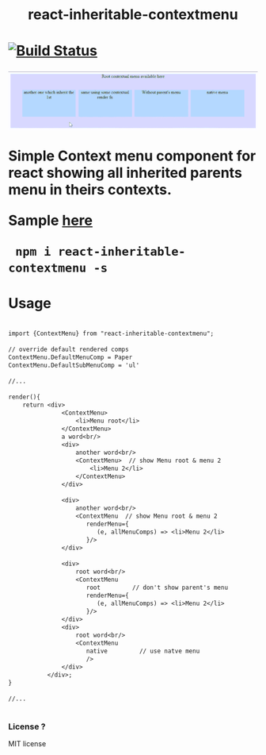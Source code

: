 <h1 align="center">react-inheritable-contextmenu<h1>

<a href="https://www.npmjs.com/package/react-inheritable-contextmenu">
<img src="https://img.shields.io/npm/v/react-inheritable-contextmenu.svg" alt="Build Status" /></a>

<p align="center" style="font-size:25px"><img src="assets/demo.gif" alt="Samples" /><p>

Simple Context menu component for react showing all inherited parents menu in theirs contexts.

Sample [here](http://htmlpreview.github.io/?https://github.com/n8tz/react-inheritable-contextmenu/blob/master/samples/index.html)

```
 npm i react-inheritable-contextmenu -s
```

# Usage

```es6

import {ContextMenu} from "react-inheritable-contextmenu";

// override default rendered comps
ContextMenu.DefaultMenuComp = Paper
ContextMenu.DefaultSubMenuComp = 'ul'

//...

render(){
    return <div>
               <ContextMenu>
                   <li>Menu root</li>
               </ContextMenu>
               a word<br/>
               <div>
                   another word<br/>
                   <ContextMenu>  // show Menu root & menu 2
                       <li>Menu 2</li>
                   </ContextMenu>
               </div>

               <div>
                   another word<br/>
                   <ContextMenu  // show Menu root & menu 2
                      renderMenu={
                         (e, allMenuComps) => <li>Menu 2</li>
                      }/>
               </div>

               <div>
                   root word<br/>
                   <ContextMenu
                      root         // don't show parent's menu
                      renderMenu={
                         (e, allMenuComps) => <li>Menu 2</li>
                      }/>
               </div>
               <div>
                   root word<br/>
                   <ContextMenu
                      native         // use natve menu
                      />
               </div>
           </div>;
}

//...


```

### License ?

MIT license

